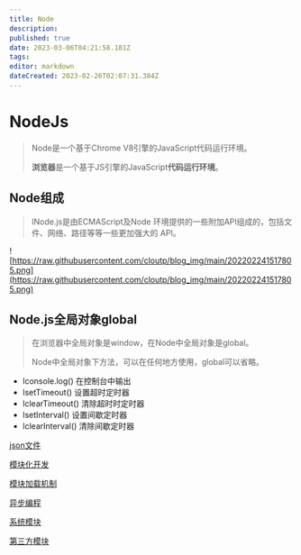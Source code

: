 ```yaml
---
title: Node
description: 
published: true
date: 2023-03-06T04:21:58.181Z
tags: 
editor: markdown
dateCreated: 2023-02-26T02:07:31.384Z
---
```


# NodeJs

> Node是一个基于Chrome V8引擎的JavaScript代码运行环境。
>
> **浏览器**是一个基于JS引擎的JavaScript**代码运行环境**。

## Node组成

> lNode.js是由ECMAScript及Node 环境提供的一些附加API组成的，包括文件、网络、路径等等一些更加强大的 API。

![https://raw.githubusercontent.com/cloutp/blog_img/main/202202241517805.png](https://raw.githubusercontent.com/cloutp/blog_img/main/202202241517805.png)

## Node.js全局对象global

> 在浏览器中全局对象是window，在Node中全局对象是global。
>
> Node中全局对象下方法，可以在任何地方使用，global可以省略。

* lconsole.log() 在控制台中输出
* lsetTimeout() 设置超时定时器
* lclearTimeout() 清除超时时定时器
* lsetInterval() 设置间歇定时器
* lclearInterval() 清除间歇定时器

[json文件](https://www.notion.so/json-78d2757d4afd4de49272a94815e33f47)

[模块化开发](https://www.notion.so/945a78846f3f46a1b8e04ab9a22f1ab6)

[模块加载机制](https://www.notion.so/87147928319e439e928c551120329d7c)

[异步编程](https://www.notion.so/51bf8b83fd48443abdaab2cbff26e898)

[系统模块](https://www.notion.so/606fade749404e919c1baf2fda60704b)

[第三方模块](https://www.notion.so/c200a17e72834cddbf7e672ba964fde9)